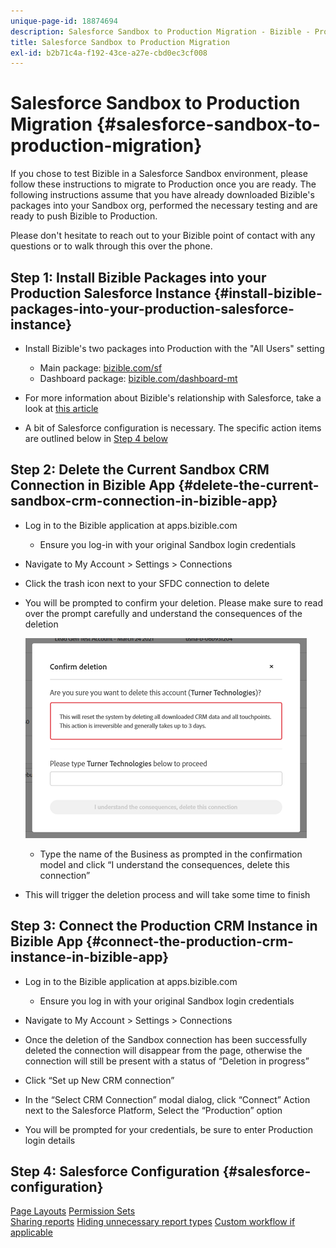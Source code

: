 ```yaml
---
unique-page-id: 18874694
description: Salesforce Sandbox to Production Migration - Bizible - Product Documentation
title: Salesforce Sandbox to Production Migration
exl-id: b2b71c4a-f192-43ce-a27e-cbd0ec3cf008
---
```

# Salesforce Sandbox to Production Migration {#salesforce-sandbox-to-production-migration}

If you chose to test Bizible in a Salesforce Sandbox environment, please follow these instructions to migrate to Production once you are ready. The following instructions assume that you have already downloaded Bizible's packages into your Sandbox org, performed the necessary testing and are ready to push Bizible to Production.  
  
Please don't hesitate to reach out to your Bizible point of contact with any questions or to walk through this over the phone.

## Step 1: Install Bizible Packages into your Production Salesforce Instance {#install-bizible-packages-into-your-production-salesforce-instance}

* Install Bizible's two packages into Production with the "All Users" setting

    * Main package: [bizible.com/sf](https://appexchange.salesforce.com/appxListingDetail?listingId=a0N3000000B3KLuEAN)
    * Dashboard package: [bizible.com/dashboard-mt](https://login.salesforce.com/packaging/installPackage.apexp?p0=04t610000001jI6)

* For more information about Bizible's relationship with Salesforce, take a look at [this article](/help/configuration-and-setup/bizible-and-salesforce/how-bizible-and-salesforce-interact.md)
* A bit of Salesforce configuration is necessary. The specific action items are outlined below in [Step 4 below](#salesforce-configuration)

## Step 2: Delete the Current Sandbox CRM Connection in Bizible App {#delete-the-current-sandbox-crm-connection-in-bizible-app}

* Log in to the Bizible application at apps.bizible.com
  
  * Ensure you log-in with your original Sandbox login credentials
* Navigate to My Account > Settings > Connections
* Click the trash icon next to your SFDC connection to delete
* You will be prompted to confirm your deletion. Please make sure to read over the prompt carefully and understand the consequences of the deletion

   ![](assets/salesforce-sandbox-to-production-migration-1.png)

  * Type the name of the Business as prompted in the confirmation model and click “I understand the consequences, delete this connection”
* This will trigger the deletion process and will take some time to finish

## Step 3: Connect the Production CRM Instance in Bizible App {#connect-the-production-crm-instance-in-bizible-app}

* Log in to the Bizible application at apps.bizible.com

  * Ensure you log in with your original Sandbox login credentials
* Navigate to My Account > Settings > Connections
* Once the deletion of the Sandbox connection has been successfully deleted the connection will disappear from the page, otherwise the connection will still be present with a status of “Deletion in progress”
* Click “Set up New CRM connection”
* In the “Select CRM Connection” modal dialog, click “Connect” Action next to the Salesforce Platform, Select the “Production” option
* You will be prompted for your credentials, be sure to enter Production login details

## Step 4: Salesforce Configuration {#salesforce-configuration}

[Page Layouts](/help/configuration-and-setup/bizible-and-salesforce/page-layout-instructions.md)
[Permission Sets](/help/configuration-and-setup/bizible-and-salesforce/bizible-permission-sets.md)  
[Sharing reports](https://help.salesforce.com/articleView?id=analytics_share_folder.htm&type=0)
[Hiding unnecessary report types](/help/configuration-and-setup/bizible-and-salesforce/hiding-unnecessary-report-types.md)
[Custom workflow if applicable](/help/advanced-bizible-features/custom-revenue-amount/using-a-custom-revenue-amount-field.md)
